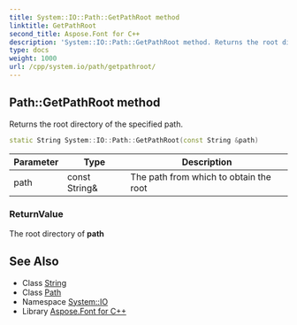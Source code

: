```yaml
---
title: System::IO::Path::GetPathRoot method
linktitle: GetPathRoot
second_title: Aspose.Font for C++
description: 'System::IO::Path::GetPathRoot method. Returns the root directory of the specified path in C++.'
type: docs
weight: 1000
url: /cpp/system.io/path/getpathroot/
---
```

## Path::GetPathRoot method


Returns the root directory of the specified path.

```cpp
static String System::IO::Path::GetPathRoot(const String &path)
```


| Parameter | Type | Description |
| --- | --- | --- |
| path | const String\& | The path from which to obtain the root |

### ReturnValue

The root directory of **path**

## See Also

* Class [String](../../../system/string/)
* Class [Path](../)
* Namespace [System::IO](../../)
* Library [Aspose.Font for C++](../../../)
